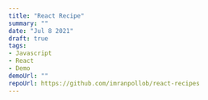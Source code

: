 ```yaml
---
title: "React Recipe"
summary: ""
date: "Jul 8 2021"
draft: true
tags:
- Javascript
- React
- Demo
demoUrl: ""
repoUrl: https://github.com/imranpollob/react-recipes
---
```

